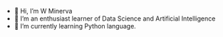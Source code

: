 - 👋 Hi, I’m W Minerva
- 👀 I’m an enthusiast learner of Data Science and Artificial Intelligence
- 🌱 I’m currently learning Python language.
